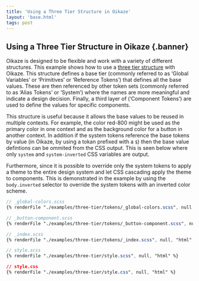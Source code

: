 ```yaml
---
title: 'Using a Three Tier Structure in Oikaze'
layout: 'base.html'
tags: post
---
```


## Using a Three Tier Structure in Oikaze {.banner}

Oikaze is designed to be flexible and work with a variety of different structures. This example shows how to use a [three tier structure](https://uxplanet.org/design-tokens-a-design-system-superpower-dab07a5f0035#ba5c) with Oikaze. This structure defines a base tier (commonly referred to as ‘Global Variables’ or ‘Primitives’ or ‘Reference Tokens’) that defines all the base values. These are then referenced by other token sets (commonly referred to as ‘Alias Tokens’ or ‘System’) where the names are more meaningful and indicate a design decision. Finally, a third layer of (‘Component Tokens’) are used to define the values for specific components.

This structure is useful because it allows the base values to be reused in multiple contexts. For example, the color red-800 might be used as the primary color in one context and as the background color for a button in another context. In addition if the system tokens reference the base tokens by value (in Oikaze, by using a tokan prefixed with a `$`) then the base value defintions can be ommited from the CSS output. This is seen below where only `system` and `system-inverted` CSS variables are output.

Furthermore, since it is possible to override only the system tokens to apply a theme to the entire design system and let CSS cascading apply the theme to components. This is demonstrated in the example by using the `body.inverted` selector to override the system tokens with an inverted color scheme.

```scss
// _global-colors.scss
{% renderFile "./examples/three-tier/tokens/_global-colors.scss", null, "html" %}
```

```scss
// _button-component.scss
{% renderFile "./examples/three-tier/tokens/_button-component.scss", null, "html" %}
```

```scss
// _index.scss
{% renderFile "./examples/three-tier/tokens/_index.scss", null, "html" %}
```

```scss
// style.scss
{% renderFile "./examples/three-tier/style.scss", null, "html" %}
```

```css
// style.css
{% renderFile "./examples/three-tier/style.css", null, "html" %}
```
